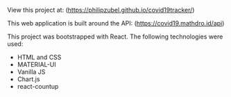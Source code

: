 
View this project at: (https://philipzubel.github.io/covid19tracker/)

This web application is built around the API: (https://covid19.mathdro.id/api)

This project was bootstrapped with React.
The following technologies were used:
- HTML and CSS
- MATERIAL-UI
- Vanilla JS
- Chart.js
- react-countup
